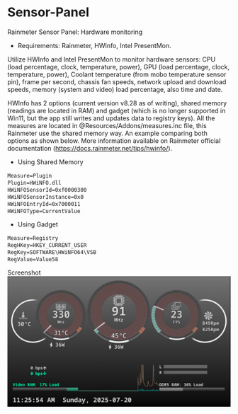 # Sensor-Panel
Rainmeter Sensor Panel: Hardware monitoring

- Requirements: Rainmeter, HWInfo, Intel PresentMon.

Utilize HWInfo and Intel PresentMon to monitor hardware sensors: CPU (load percentage, clock, temperature, power), GPU (load percentage, clock, temperature, power), Coolant temperature (from mobo temperature sensor pin), frame per second, chassis fan speeds, network upload and download speeds, memory (system and video) load percentage, also time and date.

HWInfo has 2 options (current version v8.28 as of writing), shared memory (readings are located in RAM) and gadget (which is no longer supported in Win11, but the app still writes and updates data to registry keys). All the measures are located in @Resources/Addons/measures.inc file, this Rainmeter use the shared memory way. An example comparing both options as shown below. More information available on Rainmeter official documentation (https://docs.rainmeter.net/tips/hwinfo/).
- Using Shared Memory
```
Measure=Plugin
Plugin=HWiNFO.dll
HWiNFOSensorId=0xf0000300
HWiNFOSensorInstance=0x0
HWiNFOEntryId=0x7000011
HWiNFOType=CurrentValue
```
- Using Gadget
```
Measure=Registry
RegHKey=HKEY_CURRENT_USER
RegKey=SOFTWARE\HWiNFO64\VSB
RegValue=Value58
```

Screenshot
![Screenshot](@Resources/Imgs/Screenshot.jpg)
